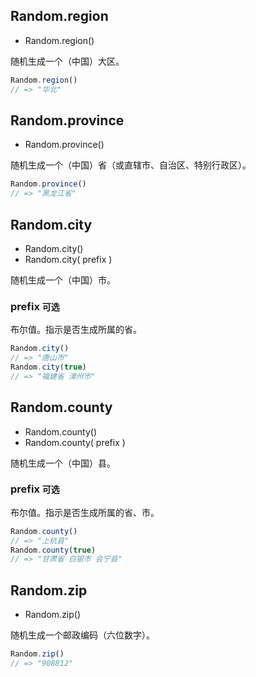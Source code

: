 ## Random.region

* Random.region()

随机生成一个（中国）大区。

```js
Random.region()
// => "华北"
```

## Random.province

* Random.province()

随机生成一个（中国）省（或直辖市、自治区、特别行政区）。

```js
Random.province()
// => "黑龙江省"
```

## Random.city

* Random.city()
* Random.city( prefix )

随机生成一个（中国）市。

### prefix `可选`

布尔值。指示是否生成所属的省。

```js
Random.city()
// => "唐山市"
Random.city(true)
// => "福建省 漳州市"
```

## Random.county

* Random.county()
* Random.county( prefix )

随机生成一个（中国）县。

### prefix `可选`

布尔值。指示是否生成所属的省、市。

```js
Random.county()
// => "上杭县"
Random.county(true)
// => "甘肃省 白银市 会宁县"
```

## Random.zip

* Random.zip()

随机生成一个邮政编码（六位数字）。

```js
Random.zip()
// => "908812"
```
